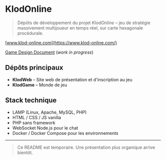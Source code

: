 # KlodOnline

> Dépôts de développement du projet *KlodOnline* – jeu de stratégie massivement multijoueur en temps réel, sur carte hexagonale procédurale.

[www.klod-online.com](https://www.klod-online.com/)

[Game Design Document](https://klodonline.github.io/GameDesignDoc/#/) (_work in progress_)

## Dépôts principaux
- **KlodWeb** – Site web de présentation et d'inscription au jeu
- **KlodGame** – Monde de jeu

## Stack technique
- LAMP (Linux, Apache, MySQL, PHP)
- HTML / CSS / JS vanilla
- PHP sans framework
- WebSocket Node.js pour le chat
- Docker / Docker Compose pour les environnements

---



> Ce README est temporaire. Une présentation plus organique arrive bientôt.
